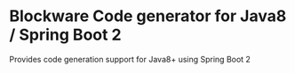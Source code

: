 # Blockware Code generator for Java8 / Spring Boot 2 
Provides code generation support for Java8+ using Spring Boot 2